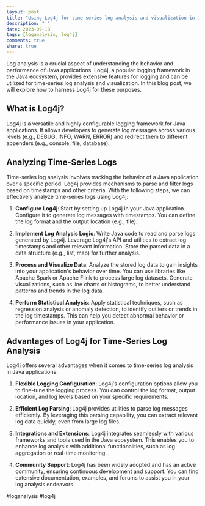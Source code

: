 ```yaml
---
layout: post
title: "Using Log4j for time-series log analysis and visualization in Java applications"
description: " "
date: 2023-09-18
tags: [loganalysis, log4j]
comments: true
share: true
---
```


Log analysis is a crucial aspect of understanding the behavior and performance of Java applications. Log4j, a popular logging framework in the Java ecosystem, provides extensive features for logging and can be utilized for time-series log analysis and visualization. In this blog post, we will explore how to harness Log4j for these purposes.

## What is Log4j?

Log4j is a versatile and highly configurable logging framework for Java applications. It allows developers to generate log messages across various levels (e.g., DEBUG, INFO, WARN, ERROR) and redirect them to different appenders (e.g., console, file, database).

## Analyzing Time-Series Logs

Time-series log analysis involves tracking the behavior of a Java application over a specific period. Log4j provides mechanisms to parse and filter logs based on timestamps and other criteria. With the following steps, we can effectively analyze time-series logs using Log4j:

1. **Configure Log4j**: Start by setting up Log4j in your Java application. Configure it to generate log messages with timestamps. You can define the log format and the output location (e.g., file).

2. **Implement Log Analysis Logic**: Write Java code to read and parse logs generated by Log4j. Leverage Log4j's API and utilities to extract log timestamps and other relevant information. Store the parsed data in a data structure (e.g., list, map) for further analysis.

3. **Process and Visualize Data**: Analyze the stored log data to gain insights into your application's behavior over time. You can use libraries like Apache Spark or Apache Flink to process large log datasets. Generate visualizations, such as line charts or histograms, to better understand patterns and trends in the log data.

4. **Perform Statistical Analysis**: Apply statistical techniques, such as regression analysis or anomaly detection, to identify outliers or trends in the log timestamps. This can help you detect abnormal behavior or performance issues in your application.

## Advantages of Log4j for Time-Series Log Analysis

Log4j offers several advantages when it comes to time-series log analysis in Java applications:

1. **Flexible Logging Configuration**: Log4j's configuration options allow you to fine-tune the logging process. You can control the log format, output location, and log levels based on your specific requirements.

2. **Efficient Log Parsing**: Log4j provides utilities to parse log messages efficiently. By leveraging this parsing capability, you can extract relevant log data quickly, even from large log files.

3. **Integrations and Extensions**: Log4j integrates seamlessly with various frameworks and tools used in the Java ecosystem. This enables you to enhance log analysis with additional functionalities, such as log aggregation or real-time monitoring.

4. **Community Support**: Log4j has been widely adopted and has an active community, ensuring continuous development and support. You can find extensive documentation, examples, and forums to assist you in your log analysis endeavors.

#loganalysis #log4j